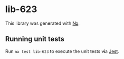 # lib-623

This library was generated with [Nx](https://nx.dev).

## Running unit tests

Run `nx test lib-623` to execute the unit tests via [Jest](https://jestjs.io).
